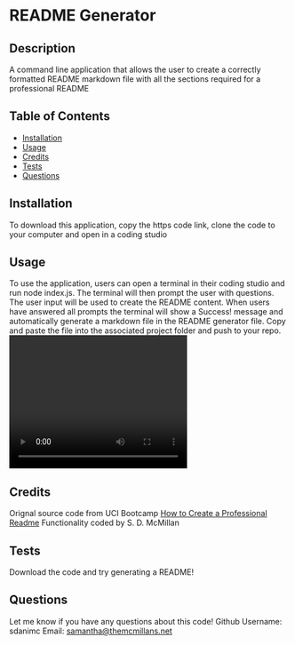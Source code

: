 # README Generator 
  ## Description
  A command line application that allows the user to create a correctly formatted README markdown file with all the sections required for a professional README
  

  ## Table of Contents
  
  - [Installation](#installation)
  - [Usage](#usage)
  - [Credits](#credits) 
  - [Tests](#tests)
  - [Questions](#questions)
  
  ## Installation
  To download this application, copy the https code link, clone the code to your computer and open in a coding studio

  ## Usage
  To use the application, users can open a terminal in their coding studio and run node index.js.  The terminal will then prompt the user with questions. The user input will be used to create the README content. When users have answered all prompts the terminal will show a Success! message and automatically generate a markdown file in the README generator file. Copy and paste the  file into the associated project folder and push to your repo.
  <video width="320" height="240" controls>
  <source src="Walkthrough gif.mp4" type="video/mp4">
</video>

  ## Credits
  Orignal source code from UCI Bootcamp [How to Create a Professional Readme](https://github.com/coding-boot-camp/potential-enigma) 
  Functionality coded by S. D. McMillan
 
  ## Tests
  Download the code and try generating a README!

  ## Questions
  Let me know if you have any questions about this code!
  Github Username: sdanimc
  Email: samantha@themcmillans.net
